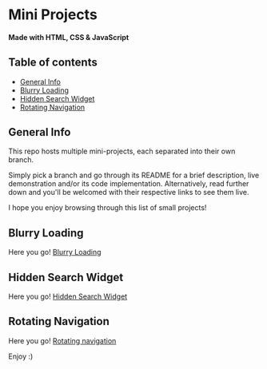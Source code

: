 # Mini Projects
#### Made with HTML, CSS & JavaScript

## Table of contents
* [General Info](#general-info)
* [Blurry Loading](#blurry-loading)
* [Hidden Search Widget](#hidden-search-widget)
* [Rotating Navigation](#rotating-navigation)

## General Info
This repo hosts multiple mini-projects, each separated into their own branch. 

Simply pick a branch and go through its README for a brief description, live demonstration and/or its code implementation. Alternatively, read further down and you'll be welcomed with their respective links to see them live.

I hope you enjoy browsing through this list of small projects!

## Blurry Loading 
Here you go! 
[Blurry Loading](https://load-blur.netlify.app)

## Hidden Search Widget 
Here you go! 
[Hidden Search Widget](https://hidden-widget.netlify.app/)

## Rotating Navigation 
Here you go! 
[Rotating navigation](https://nav-rotate.netlify.app)

Enjoy :)
